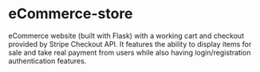 # eCommerce-store
eCommerce website (built with Flask) with a working cart and checkout provided by Stripe Checkout API. It features the ability to display items for sale and take real payment from users while also having login/registration authentication features.

